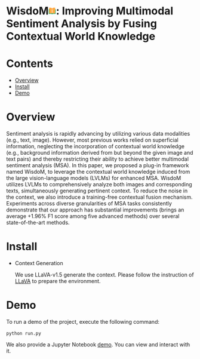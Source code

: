 # WisdoM<img src="wisdom.png" width="20px"/>: Improving Multimodal Sentiment Analysis by Fusing Contextual World Knowledge

# Contents
- [Overview](#overview)
- [Install](#install)
- [Demo](#demo)

# Overview
Sentiment analysis is rapidly advancing by utilizing various data modalities (e.g., text, image). However, most previous works relied on superficial information, neglecting the incorporation of contextual world knowledge (e.g., background information derived from but beyond the given image and text pairs) and thereby restricting their ability to achieve better multimodal sentiment analysis (MSA).
In this paper, we proposed a plug-in framework named WisdoM, to leverage the contextual world knowledge induced from the large vision-language models (LVLMs) for enhanced MSA. WisdoM utilizes LVLMs to comprehensively analyze both images and corresponding texts, simultaneously generating pertinent context. To reduce the noise in the context, we also introduce a training-free contextual fusion mechanism. Experiments across diverse granularities of MSA tasks consistently demonstrate that our approach has substantial improvements (brings an average +1.96% F1 score among five advanced methods) over several state-of-the-art methods.

# Install
- Context Generation 

    We use LLaVA-v1.5 generate the context. Please follow the instruction of [LLaVA](https://github.com/haotian-liu/LLaVA) to prepare the environment.


# Demo
To run a demo of the project, execute the following command:
```
python run.py
```
We also provide a Jupyter Notebook [demo](./run.ipynb). You can view and interact with it.
